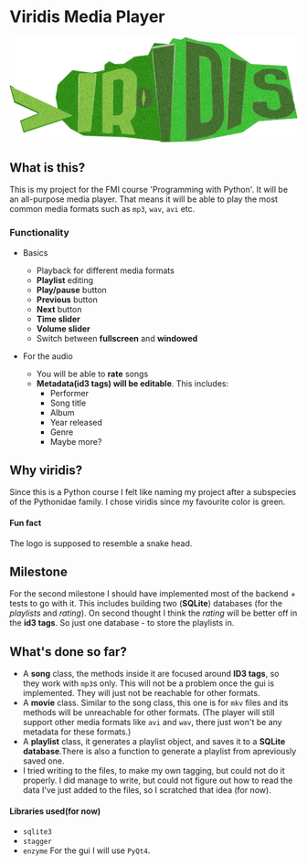 Viridis Media Player
====================

![alt tag](viridis.bmp)


What is this?
-------------

This is my project for the FMI course 'Programming with Python'.
It will be an all-purpose media player. That means it will be able to play the most common media formats such as `mp3`, `wav`, `avi` etc.

### Functionality

* Basics
	- Playback for different media formats
	- __Playlist__ editing
	- __Play/pause__ button
	- __Previous__ button
	- __Next__ button
	- __Time slider__
	- __Volume slider__
	- Switch between __fullscreen__ and __windowed__

* For the audio
	- You will be able to __rate__ songs
	- __Metadata(id3 tags) will be editable__. This includes:
		+ Performer
		+ Song title
		+ Album
		+ Year released
		+ Genre
		+ Maybe more?

Why viridis?
------------

Since this is a Python course I felt like naming my project after a subspecies of the Pythonidae family.
I chose viridis since my favourite color is green.

#### Fun fact

The logo is supposed to resemble a snake head.

Milestone
---------

For the second milestone I should have implemented most of the backend + tests to go with it.
This includes building two (__SQLite__) databases (for the _playlists_ and _rating_).
On second thought I think the _rating_ will be better off in the __id3 tags__. So just one database - to store the playlists in.

What's done so far?
-------------------
* A __song__ class, the methods inside it are focused around __ID3 tags__, so they work with `mp3`s only. This will not be a problem once the gui is implemented. They will just not be reachable for other formats.
* A __movie__ class. Similar to the song class, this one is for `mkv` files and its methods will be unreachable for other formats. (The player will still support other media formats like `avi` and `wav`, there just won't be any metadata for these formats.)
* A __playlist__ class, it generates a playlist object, and saves it to a __SQLite database__.There is also a function to generate a playlist from apreviously saved one.
* I tried writing to the files, to make my own tagging, but could not do it properly. I did manage to write, but could not figure out how to read the data I've just added to the files, so I scratched that idea (for now).

#### Libraries used(for now)
* `sqlite3`
* `stagger`
* `enzyme`
For the gui I will use `PyQt4`.